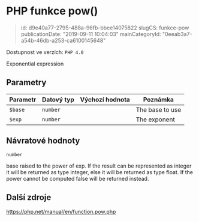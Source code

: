 PHP funkce pow()
================================

> id: d9e40a77-2795-488a-96fb-bbee14075822
> slugCS: funkce-pow
> publicationDate: "2019-09-11 10:04:03"
> mainCategoryId: "0eeab3a7-a54b-46db-a253-ca6100145648"

Dostupnost ve verzích: `PHP 4.0`

Exponential expression


Parametry
--------------

| Parametr | Datový typ | Výchozí hodnota | Poznámka |
|-----|-----|-----|-----|
| `$base` | `number` |  | The base to use |
| `$exp` | `number` |  | The exponent |


Návratové hodnoty
----------------

`number`

base raised to the power of exp.
If the result can be represented as integer it will be returned as type
integer, else it will be returned as type float.
If the power cannot be computed false will be returned instead.

Další zdroje
------------

https://php.net/manual/en/function.pow.php

